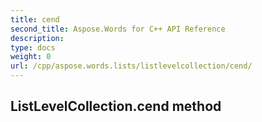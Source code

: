 ```yaml
---
title: cend
second_title: Aspose.Words for C++ API Reference
description: 
type: docs
weight: 0
url: /cpp/aspose.words.lists/listlevelcollection/cend/
---
```

## ListLevelCollection.cend method




